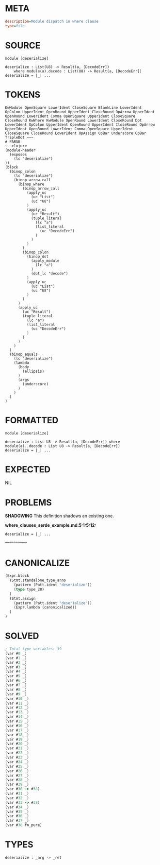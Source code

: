 # META
~~~ini
description=Module dispatch in where clause
type=file
~~~
# SOURCE
~~~roc
module [deserialize]

deserialize : List(U8) -> Result(a, [DecodeErr])
	where module(a).decode : List(U8) -> Result(a, [DecodeErr])
deserialize = |_| ...
~~~
# TOKENS
~~~text
KwModule OpenSquare LowerIdent CloseSquare BlankLine LowerIdent OpColon UpperIdent OpenRound UpperIdent CloseRound OpArrow UpperIdent OpenRound LowerIdent Comma OpenSquare UpperIdent CloseSquare CloseRound KwWhere KwModule OpenRound LowerIdent CloseRound Dot LowerIdent OpColon UpperIdent OpenRound UpperIdent CloseRound OpArrow UpperIdent OpenRound LowerIdent Comma OpenSquare UpperIdent CloseSquare CloseRound LowerIdent OpAssign OpBar Underscore OpBar TripleDot ~~~
# PARSE
~~~clojure
(module-header
  (exposes
    (lc "deserialize")
))
(block
  (binop_colon
    (lc "deserialize")
    (binop_arrow_call
      (binop_where
        (binop_arrow_call
          (apply_uc
            (uc "List")
            (uc "U8")
          )
          (apply_uc
            (uc "Result")
            (tuple_literal
              (lc "a")
              (list_literal
                (uc "DecodeErr")
              )
            )
          )
        )
        (binop_colon
          (binop_dot
            (apply_module
              (lc "a")
            )
            (dot_lc "decode")
          )
          (apply_uc
            (uc "List")
            (uc "U8")
          )
        )
      )
      (apply_uc
        (uc "Result")
        (tuple_literal
          (lc "a")
          (list_literal
            (uc "DecodeErr")
          )
        )
      )
    )
  )
  (binop_equals
    (lc "deserialize")
    (lambda
      (body
        (ellipsis)
      )
      (args
        (underscore)
      )
    )
  )
)
~~~
# FORMATTED
~~~roc
module [deserialize]

deserialize : List U8 -> Result(a, [DecodeErr]) where module(a)..decode : List U8 -> Result(a, [DecodeErr])
deserialize = |_| ...
~~~
# EXPECTED
NIL
# PROBLEMS
**SHADOWING**
This definition shadows an existing one.

**where_clauses_serde_example.md:5:1:5:12:**
```roc
deserialize = |_| ...
```
^^^^^^^^^^^


# CANONICALIZE
~~~clojure
(Expr.block
  (Stmt.standalone_type_anno
    (pattern (Patt.ident "deserialize"))
    (type type_28)
  )
  (Stmt.assign
    (pattern (Patt.ident "deserialize"))
    (Expr.lambda (canonicalized))
  )
)
~~~
# SOLVED
~~~clojure
; Total type variables: 39
(var #0 _)
(var #1 _)
(var #2 _)
(var #3 _)
(var #4 _)
(var #5 _)
(var #6 _)
(var #7 _)
(var #8 _)
(var #9 _)
(var #10 _)
(var #11 _)
(var #12 _)
(var #13 _)
(var #14 _)
(var #15 _)
(var #16 _)
(var #17 _)
(var #18 _)
(var #19 _)
(var #20 _)
(var #21 _)
(var #22 _)
(var #23 _)
(var #24 _)
(var #25 _)
(var #26 _)
(var #27 _)
(var #28 _)
(var #29 _)
(var #30 -> #38)
(var #31 _)
(var #32 _)
(var #33 -> #38)
(var #34 _)
(var #35 _)
(var #36 _)
(var #37 _)
(var #38 fn_pure)
~~~
# TYPES
~~~roc
deserialize : _arg -> _ret
~~~
